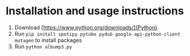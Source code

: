 # Installation and usage instructions
1. Download [https://www.python.org/downloads/](Python).
2. Run ```pip install spotipy pytube pydub google-api-python-client mutagen``` to install packages
3. Run `python albump3.py`
